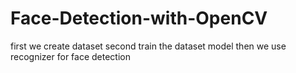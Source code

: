 # Face-Detection-with-OpenCV
first we create dataset
second train the dataset model
then we use recognizer for face detection
